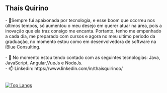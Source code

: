 <h2>Thaís Quirino</h2>
- 🔭Sempre fui apaixonada por tecnologia, e esse boom que ocorreu nos últimos tempos, só aumentou o meu desejo em querer atuar na área, pois a inovação que ela traz consigo me    encanta. Portanto, tenho me empenhado a cada dia, me preparado com cursos e agora no meu ultimo periodo  da  graduação, no momento estou como em desenvolvedora de software na iBlue Consulting.<br> <br>
- 🌱 No momento estou tendo contado com as seguintes tecnologias: Java, JavaScript, Angular,VueJs e NodeJs.<br>
- 📫 Linkedin: https://www.linkedin.com/in/thaisquirinoo/<br><br>

[![Top Langs](https://github-readme-stats.vercel.app/api/top-langs/?username=thaisquirino&layout=compact)](https://github.com/anuraghazra/github-readme-stats)

